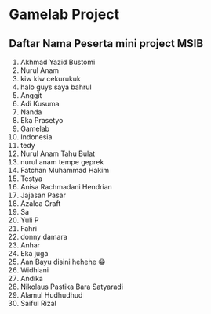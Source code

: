 # Gamelab Project

## Daftar Nama Peserta mini project MSIB

1. Akhmad Yazid Bustomi
2. Nurul Anam
3. kiw kiw cekurukuk
4. halo guys saya bahrul
5. Anggit
6. Adi Kusuma
7. Nanda
8. Eka Prasetyo
9. Gamelab
10. Indonesia
11. tedy
12. Nurul Anam Tahu Bulat
13. nurul anam tempe geprek
14. Fatchan Muhammad Hakim
15. Testya
16. Anisa Rachmadani Hendrian
17. Jajasan Pasar
18. Azalea Craft
19. Sa
20. Yuli P
21. Fahri
22. donny damara
23. Anhar
24. Eka juga
25. Aan Bayu disini hehehe 😁
26. Widhiani
27. Andika
28. Nikolaus Pastika Bara Satyaradi
29. Alamul Hudhudhud
30. Saiful Rizal
